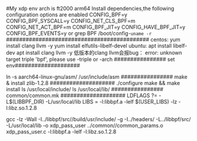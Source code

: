 #My xdp env arch is ft2000 arm64
Install dependencies,the following configuration options are enabled
CONFIG_BPF=y
CONFIG_BPF_SYSCALL=y
CONFIG_NET_CLS_BPF=m
CONFIG_NET_ACT_BPF=m
CONFIG_BPF_JIT=y
CONFIG_HAVE_BPF_JIT=y
CONFIG_BPF_EVENTS=y
or
grep BPF /boot/config-`uname -r`
############################################
centos:
yum install clang llvm -y
yum install elfutils-libelf-devel 
ubuntu:
apt install libelf-dev
apt install clang llvm -y
低版本的clang llvm会报bug：
error: unknown target triple 'bpf', please use -triple or -arch
################ set env####################

ln -s aarch64-linux-gnu/asm/ /usr/include/asm
################ make & install zlib-1.2.8 ####################
./configure
 make && make install
 ls /usr/local/include/
 ls /usr/local/lib/ 
################ common/common.mk ####################
LDFLAGS ?= -L$(LIBBPF_DIR) -L/usr/local/lib
LIBS = -l:libbpf.a -lelf $(USER_LIBS) -lz -l:libz.so.1.2.8

gcc -lz -Wall -I../libbpf/src//build/usr/include/ -g -I../headers/ -L../libbpf/src/ -L/usr/local/lib  -o xdp_pass_user ../common//common_params.o  xdp_pass_user.c -l:libbpf.a -lelf -l:libz.so.1.2.8
